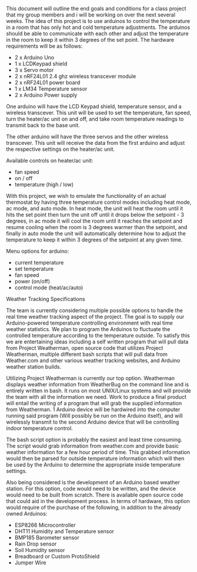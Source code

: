 This document will outline the end goals and conditions for a class project that my group members and i will be working on over the next several weeks. The idea of this project is to use arduinos to control the temperature in a room that has only hot and cold temperature adjustments.  The arduinos should be able to communicate with each other and adjust the temperature in the room to keep it within 3 degrees of the set point.  The hardware requirements will be as follows: 

* 2 x Arduino Uno
* 1 x LCDKeypad shield
* 3 x Servo motor
* 2 x nRF24L01 2.4 ghz wireless transcever module
* 2 x nRF24L01 power board
* 1 x LM34 Temperature sensor
* 2 x Arduino Power supply

One arduino will have the LCD Keypad shield, temperature sensor, and a wireless transcever.  This unit will be used to set the temperature, fan speed, turn the heater/ac unit on and off, and take room temperature readings to transmit back to the base unit. 

The other arduino will have the three servos and the other wireless transcever.  This unit will receive the data from the first arduino and adjust the respective settings on the heater/ac unit. 

Available controls on heater/ac unit: 

* fan speed
* on / off
* temperature (high / low)

With this project, we wish to emulate the functionality of an actual thermostat by having three temperature control modes including heat mode, ac mode, and auto mode.  In heat mode, the unit will heat the room until it hits the set point then turn the unit off until it drops below the setpoint - 3 degrees, in ac mode it will cool the room until it reaches the setpoint and resume cooling when the room is 3 degrees warmer than the setpoint, and finally in auto mode the unit will automatically determine how to adjust the temperature to keep it within 3 degrees of the setpoint at any given time. 

Menu options for arduino: 

* current temperature
* set temperature
* fan speed
* power (on/off) 
* control mode (heat/ac/auto)


Weather Tracking Specifications

The team is currently considering multiple possible options to handle the real time weather tracking aspect of the project. The goal is to supply our Arduino-powered temperature controlling environment with real time weather statistics. We plan to program the Arduinos to fluctuate the controlled temperature according to the temperature outside. To satisfy this we are entertaining ideas including a self written program that will pull data from Project Weatherman, open source code that utilizes Project Weatherman, multiple different bash scripts that will pull data from Weather.com and other various weather tracking websites, and Arduino weather station builds.

Utilizing Project Weatherman is currently our top option. Weatherman displays weather information from WeatherBug on the command line and is entirely written in bash. It runs on most UNIX/Linux systems and will provide the team with all the information we need. Work to produce a final product will entail the writing of a program that will grab the supplied information from Weatherman. 1 Arduino device will be hardwired into the computer running said program (Will possibly be run on the Arduino itself), and will wirelessly transmit to the second Arduino device that will be controlling indoor temperature control.

The bash script option is probably the easiest and least time consuming. The script would grab information from weather.com and provide basic weather information for a few hour period of time. This grabbed information would then be parsed for outside temperature information which will then be used by the Arduino to determine the appropriate inside temperature settings.

Also being considered is the development of an Arduino based weather station. For this option, code would need to be written, and the device would need to be built from scratch. There is available open source code that could aid in the development process. In terms of hardware, this option would require of the purchase of the following, in addition to the already owned Arduinos:

* ESP8266 Microcontroller
* DHT11 Humidity and Temperature sensor
* BMP185 Barometer sensor
* Rain Drop sensor
* Soil Humidity sensor
* Breadboard or Custom ProtoShield
* Jumper Wire
